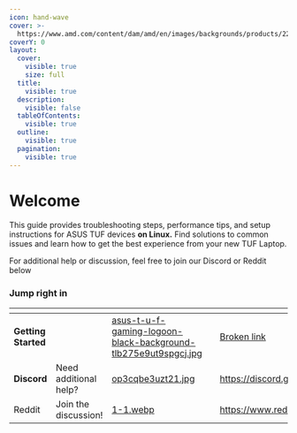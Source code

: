 ```yaml
---
icon: hand-wave
cover: >-
  https://www.amd.com/content/dam/amd/en/images/backgrounds/products/2201103-amd-advantage-laptop-asus-tuf-banner.jpg
coverY: 0
layout:
  cover:
    visible: true
    size: full
  title:
    visible: true
  description:
    visible: false
  tableOfContents:
    visible: true
  outline:
    visible: true
  pagination:
    visible: true
---
```


# Welcome

This guide provides troubleshooting steps, performance tips, and setup instructions for ASUS TUF devices **on Linux.** Find solutions to common issues and learn how to get the best experience from your new TUF Laptop.

For additional help or discussion, feel free to join our Discord or Reddit below

### Jump right in

<table data-view="cards"><thead><tr><th></th><th></th><th data-hidden data-card-cover data-type="files"></th><th data-hidden></th><th data-hidden data-card-target data-type="content-ref"></th></tr></thead><tbody><tr><td><strong>Getting Started</strong></td><td></td><td><a href=".gitbook/assets/asus-t-u-f-gaming-logoon-black-background-tlb275e9ut9spgcj.jpg">asus-t-u-f-gaming-logoon-black-background-tlb275e9ut9spgcj.jpg</a></td><td></td><td><a href="broken-reference">Broken link</a></td></tr><tr><td><strong>Discord</strong></td><td>Need additional help?</td><td><a href=".gitbook/assets/op3cqbe3uzt21.jpg">op3cqbe3uzt21.jpg</a></td><td></td><td><a href="https://discord.gg/g6exUXvWge">https://discord.gg/g6exUXvWge</a></td></tr><tr><td>Reddit</td><td>Join the discussion!</td><td><a href=".gitbook/assets/1-1.webp">1-1.webp</a></td><td></td><td><a href="https://www.reddit.com/r/Asustuf/">https://www.reddit.com/r/Asustuf/</a></td></tr></tbody></table>
